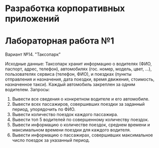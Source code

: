 # Разработка корпоративных приложений
# Лабораторная работа №1

Вариант №14. "Таксопарк"

Исходные данные:
Таксопарк хранит информацию о водителях (ФИО, паспорт, адрес, телефон), автомобилях (гос. номер, модель, цвет, ...), пользователях сервиса (телефон, ФИО), и поездках (пункты отправления и назначения, дата поездки, время движения, стоимость, назначенное такси). Каждый автомобиль закреплен за одним водителем.
Запросы: 
1) Вывести все сведения о конкретном водителе и его автомобиле.
2) Вывести всех пассажиров, совершивших поездки за заданный период, упорядочить по ФИО.
3) Вывести количество поездок каждого пассажира.
4) Вывести топ 5 водителей по совершенному количеству поездок.
5) Вывести информацию о количестве поездок, среднем времени и максимальном времени поездки для каждого водителя.
6) Вывести информацию о пассажирах, совершивших максимальное число поездок за указанный период.
